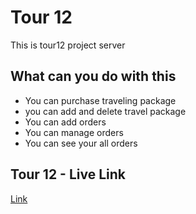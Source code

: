 # Tour 12

This is tour12 project server

## What can you do with this

- You can purchase traveling package
- you can add and delete travel package
- You can add orders
- You can manage orders
- You can see your all orders 

## Tour 12 - Live Link 
[Link](https://tour12-project.web.app/)
